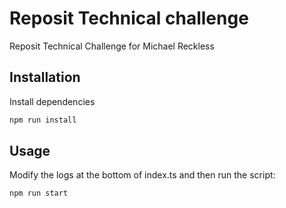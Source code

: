 # Reposit Technical challenge

Reposit Technical Challenge for Michael Reckless

## Installation

Install dependencies

```bash
npm run install
```

## Usage

Modify the logs at the bottom of index.ts and then run the script:

```bash
npm run start
```
